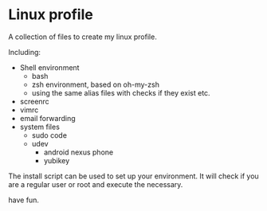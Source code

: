 # Linux profile
A collection of files to create my linux profile.

Including:
* Shell environment
  * bash
  * zsh environment, based on oh-my-zsh
  * using the same alias files with checks if they exist etc.
* screenrc
* vimrc
* email forwarding
* system files
  * sudo code
  * udev
    * android nexus phone
    * yubikey

The install script can be used to set up your environment. 
It will check if you are a regular user or root and execute the necessary.

have fun.

